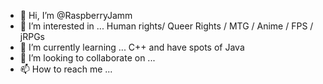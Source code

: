 - 👋 Hi, I’m @RaspberryJamm
- 👀 I’m interested in ...
          Human rights/ Queer Rights / MTG / Anime / FPS / jRPGs
- 🌱 I’m currently learning ...
          C++ and have spots of Java
- 💞️ I’m looking to collaborate on ...
- 📫 How to reach me ...

<!---
RaspberryJamm/RaspberryJamm is a ✨ special ✨ repository because its `README.md` (this file) appears on your GitHub profile.
You can click the Preview link to take a look at your changes.
--->
